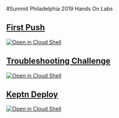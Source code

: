 #Summit Philadelphia 2019 Hands On Labs

## [First Push](https://github.com/cloudfoundry/summit-hands-on-labs/tree/master/philadelphia-2019/first-push)
[![Open in Cloud Shell](http://gstatic.com/cloudssh/images/open-btn.svg)](https://console.cloud.google.com/cloudshell/editor?cloudshell_git_repo=https%3A%2F%2Fgithub.com%2Fcloudfoundry%2Fsummit-hands-on-labs&cloudshell_open_in_editor=first-push-app%2FREADME.md&cloudshell_working_dir=philadelphia-2019%2Ffirst-push&cloudshell_tutorial=README.md)

## [Troubleshooting Challenge](https://github.com/cloudfoundry/summit-hands-on-labs/tree/master/philadelphia-2019/troubleshooting-challenge)
[![Open in Cloud Shell](http://gstatic.com/cloudssh/images/open-btn.svg)](https://console.cloud.google.com/cloudshell/editor?cloudshell_git_repo=https%3A%2F%2Fgithub.com%2Fcloudfoundry%2Fsummit-hands-on-labs&cloudshell_working_dir=philadelphia-2019%2Ftroubleshooting-challenge&cloudshell_tutorial=student-template.md)

## [Keptn Deploy](https://github.com/cloudfoundry/summit-hands-on-labs/tree/master/philadelphia-2019/troubleshooting-challenge)
[![Open in Cloud Shell](http://gstatic.com/cloudssh/images/open-btn.svg)](https://console.cloud.google.com/cloudshell/editor?cloudshell_git_repo=https%3A%2F%2Fgithub.com%2Fcloudfoundry%2Fsummit-hands-on-labs&cloudshell_working_dir=philadelphia-2019%2Fkeptn-deploy&cloudshell_tutorial=student-template.md)
